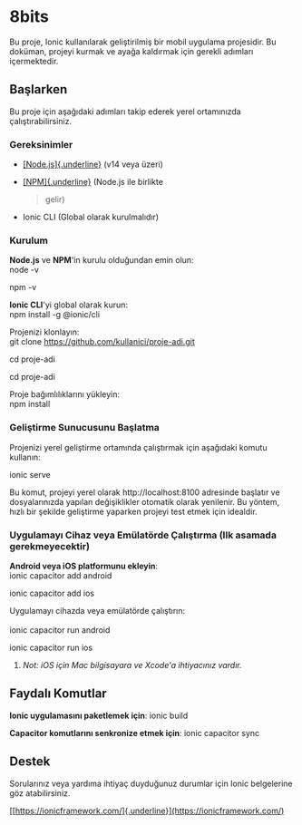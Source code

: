 # **8bits**

Bu proje, Ionic kullanılarak geliştirilmiş bir mobil uygulama
projesidir. Bu doküman, projeyi kurmak ve ayağa kaldırmak için gerekli
adımları içermektedir.

## **Başlarken**

Bu proje için aşağıdaki adımları takip ederek yerel ortamınızda
çalıştırabilirsiniz.

### **Gereksinimler**

-   [[Node.js]{.underline}](https://nodejs.org/) (v14 veya üzeri)

-   [[NPM]{.underline}](https://www.npmjs.com/) (Node.js ile birlikte
    > gelir)

-   Ionic CLI (Global olarak kurulmalıdır)

### **Kurulum**

**Node.js** ve **NPM**\'in kurulu olduğundan emin olun:\
node -v

npm -v

**Ionic CLI**\'yi global olarak kurun:\
npm install -g \@ionic/cli

Projenizi klonlayın:\
git clone https://github.com/kullanici/proje-adi.git

cd proje-adi

cd proje-adi

Proje bağımlılıklarını yükleyin:\
npm install

### **Geliştirme Sunucusunu Başlatma**

Projenizi yerel geliştirme ortamında çalıştırmak için aşağıdaki komutu
kullanın:

ionic serve

Bu komut, projeyi yerel olarak http://localhost:8100 adresinde başlatır
ve dosyalarınızda yapılan değişiklikler otomatik olarak yenilenir. Bu
yöntem, hızlı bir şekilde geliştirme yaparken projeyi test etmek için
idealdir.

### **Uygulamayı Cihaz veya Emülatörde Çalıştırma (Ilk asamada gerekmeyecektir)**

**Android veya iOS platformunu ekleyin**:\
ionic capacitor add android

ionic capacitor add ios

Uygulamayı cihazda veya emülatörde çalıştırın:\
\
ionic capacitor run android

ionic capacitor run ios

1.  *Not: iOS için Mac bilgisayara ve Xcode\'a ihtiyacınız vardır.*

## **Faydalı Komutlar**

**Ionic uygulamasını paketlemek için**: ionic build

**Capacitor komutlarını senkronize etmek için**: ionic capacitor sync

## **Destek**

Sorularınız veya yardıma ihtiyaç duyduğunuz durumlar için Ionic
belgelerine göz atabilirsiniz.

[[https://ionicframework.com/]{.underline}](https://ionicframework.com/)
